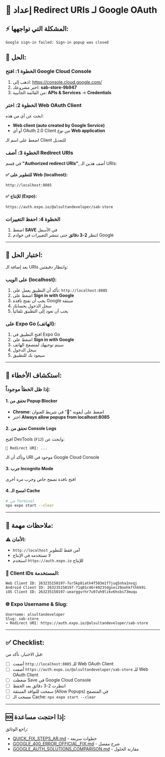 # 🔧 إعداد Redirect URIs لـ Google OAuth

## ⚡ المشكلة التي تواجهها:
```
Google sign-in failed: Sign-in popup was closed
```

## 🎯 الحل:

### الخطوة 1: افتح Google Cloud Console
1. اذهب إلى: https://console.cloud.google.com/
2. اختر مشروعك: **sab-store-9b947**
3. من القائمة الجانبية: **APIs & Services** → **Credentials**

### الخطوة 2: اختر Web OAuth Client
ابحث عن أي من هذه:
- **Web client (auto created by Google Service)**
- أو أي OAuth 2.0 Client من نوع **Web application**

اضغط على اسم الـ Client للتعديل

### الخطوة 3: أضف Redirect URIs

في قسم **"Authorized redirect URIs"**, أضف هذين الـ URIs:

#### ✅ للتطوير على Web (localhost):
```
http://localhost:8085
```

#### ✅ للإنتاج (Expo):
```
https://auth.expo.io/@alsultandeveloper/sab-store
```

### الخطوة 4: احفظ التغييرات
1. اضغط **SAVE** في الأسفل
2. انتظر **2-3 دقائق** حتى تنتشر التغييرات في خوادم Google

---

## 🧪 اختبار الحل:

بعد إضافة الـ URIs وانتظار دقيقتين:

### على الويب (localhost):
1. تأكد أن التطبيق يعمل على: `http://localhost:8085`
2. اضغط على **Sign in with Google**
3. يجب أن تفتح نافذة Google منبثقة
4. سجل الدخول بحسابك
5. يجب أن تعود إلى التطبيق تلقائياً

### على Expo Go (الهاتف):
1. افتح التطبيق في Expo Go
2. اضغط على **Sign in with Google**
3. سيتم توجيهك لمتصفح الهاتف
4. سجل الدخول
5. سيعود بك للتطبيق

---

## 🐛 استكشاف الأخطاء:

### إذا ظل الخطأ موجوداً:

#### 1. تحقق من Popup Blocker
- **Chrome**: اضغط على أيقونة "🚫" في شريط العنوان
- اختر **Always allow popups from localhost:8085**

#### 2. تحقق من Console Logs
افتح DevTools (`F12`) وابحث عن:
```
🔄 Redirect URI: ...
```
وتأكد أن الـ URI موجود في Google Cloud Console

#### 3. جرب Incognito Mode
افتح نافذة تصفح خاص وجرب مرة أخرى

#### 4. امسح الـ Cache
```bash
# في Terminal
npx expo start --clear
```

---

## 📝 ملاحظات مهمة:

### ⚠️ الأمان:
- `http://localhost` آمن فقط للتطوير
- لا تستخدمه في الإنتاج
- استخدم `https://auth.expo.io` للإنتاج

### 🔑 Client IDs المستخدمة:
```
Web Client ID: 263235150197-7ur5kp8iath4f503m1f7juq5nha1nvqj
Android Client ID: 263235150197-71q01c46r4923tdgsei29oohkfthkk9i
iOS Client ID: 263235150197-uearggvrhr7u97uh9likv6hsbs73muqu
```

### 🌐 Expo Username & Slug:
```
Username: alsultandeveloper
Slug: sab-store
→ Redirect URI: https://auth.expo.io/@alsultandeveloper/sab-store
```

---

## ✅ Checklist:

قبل الاختبار، تأكد من:

- [ ] أضفت `http://localhost:8085` للـ Web OAuth Client
- [ ] أضفت `https://auth.expo.io/@alsultandeveloper/sab-store` للـ Web OAuth Client
- [ ] ضغطت Save في Google Cloud Console
- [ ] انتظرت 2-3 دقائق بعد الحفظ
- [ ] سمحت للنوافذ المنبثقة (Allow Popups) في المتصفح
- [ ] مسحت الـ Cache: `npx expo start --clear`

---

## 🆘 إذا احتجت مساعدة:

راجع الوثائق:
- [QUICK_FIX_STEPS_AR.md](./QUICK_FIX_STEPS_AR.md) - خطوات سريعة
- [GOOGLE_400_ERROR_OFFICIAL_FIX.md](./GOOGLE_400_ERROR_OFFICIAL_FIX.md) - شرح مفصل
- [GOOGLE_AUTH_SOLUTIONS_COMPARISON.md](./GOOGLE_AUTH_SOLUTIONS_COMPARISON.md) - مقارنة الحلول
